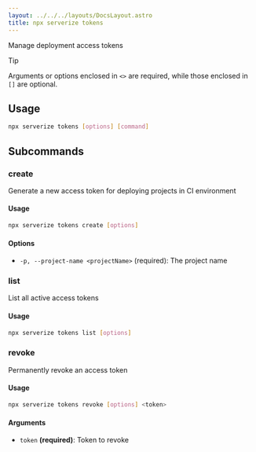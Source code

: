 ```yaml
---
layout: ../../../layouts/DocsLayout.astro
title: npx serverize tokens
---
```

Manage deployment access tokens
> [!TIP]
> Arguments or options enclosed in `<>` are required, while those enclosed in `[]` are optional.
 
## Usage
```sh frame="none"
npx serverize tokens [options] [command]
```
## Subcommands


### create
Generate a new access token for deploying projects in CI environment
#### Usage
```sh frame="none"
npx serverize tokens create [options]
```
#### Options


- `-p, --project-name <projectName>` (required): The project name
### list
List all active access tokens
#### Usage
```sh frame="none"
npx serverize tokens list [options]
```
### revoke
Permanently revoke an access token
#### Usage
```sh frame="none"
npx serverize tokens revoke [options] <token>
```
#### Arguments


- `token` **(required)**: Token to revoke
